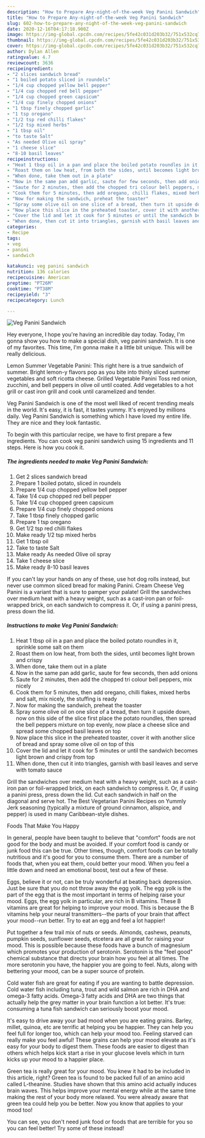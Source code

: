 ```yaml
---
description: "How to Prepare Any-night-of-the-week Veg Panini Sandwich"
title: "How to Prepare Any-night-of-the-week Veg Panini Sandwich"
slug: 602-how-to-prepare-any-night-of-the-week-veg-panini-sandwich
date: 2020-12-16T04:17:18.900Z
image: https://img-global.cpcdn.com/recipes/5fe42c031d203b32/751x532cq70/veg-panini-sandwich-recipe-main-photo.jpg
thumbnail: https://img-global.cpcdn.com/recipes/5fe42c031d203b32/751x532cq70/veg-panini-sandwich-recipe-main-photo.jpg
cover: https://img-global.cpcdn.com/recipes/5fe42c031d203b32/751x532cq70/veg-panini-sandwich-recipe-main-photo.jpg
author: Dylan Allen
ratingvalue: 4.7
reviewcount: 3636
recipeingredient:
- "2 slices sandwich bread"
- "1 boiled potato sliced in roundels"
- "1/4 cup chopped yellow bell pepper"
- "1/4 cup chopped red bell pepper"
- "1/4 cup chopped green capsicum"
- "1/4 cup finely chopped onions"
- "1 tbsp finely chopped garlic"
- "1 tsp oregano"
- "1/2 tsp red chilli flakes"
- "1/2 tsp mixed herbs"
- "1 tbsp oil"
- "to taste Salt"
- "As needed Olive oil spray"
- "1 cheese slice"
- "8-10 basil leaves"
recipeinstructions:
- "Heat 1 tbsp oil in a pan and place the boiled potato roundles in it, sprinkle some salt on them"
- "Roast them on low heat, from both the sides, until becomes light brown and crispy"
- "When done, take them out in a plate"
- "Now in the same pan add garlic, saute for few seconds, then add onions"
- "Saute for 2 minutes, then add the chopped tri colour bell peppers, mix nicely"
- "Cook them for 5 minutes, then add oregano, chilli flakes, mixed herbs and salt, mix nicely, the stuffing is ready"
- "Now for making the sandwich, preheat the toaster"
- "Spray some olive oil on one slice of a bread, then turn it upside down, now on this side of the slice first place the potato roundles, then spread the bell peppers mixture on top evenly, now place a cheese slice and spread some chopped basil leaves on top"
- "Now place this slice in the preheated toaster, cover it with another slice of bread and spray some olive oil on top of this"
- "Cover the lid and let it cook for 5 minutes or until the sandwich becomes light brown and crispy from top"
- "When done, then cut it into triangles, garnish with basil leaves and serve with tomato sauce"
categories:
- Recipe
tags:
- veg
- panini
- sandwich

katakunci: veg panini sandwich 
nutrition: 136 calories
recipecuisine: American
preptime: "PT26M"
cooktime: "PT38M"
recipeyield: "3"
recipecategory: Lunch

---
```



![Veg Panini Sandwich](https://img-global.cpcdn.com/recipes/5fe42c031d203b32/751x532cq70/veg-panini-sandwich-recipe-main-photo.jpg)

Hey everyone, I hope you're having an incredible day today. Today, I'm gonna show you how to make a special dish, veg panini sandwich. It is one of my favorites. This time, I'm gonna make it a little bit unique. This will be really delicious.

Lemon Summer Vegetable Panini: This right here is a true sandwich of summer. Bright lemon-y flavors pop as you bite into thinly sliced summer vegetables and soft ricotta cheese. Grilled Vegetable Panini Toss red onion, zucchini, and bell peppers in olive oil until coated. Add vegetables to a hot grill or cast iron grill and cook until caramelized and tender.

Veg Panini Sandwich is one of the most well liked of recent trending meals in the world. It's easy, it is fast, it tastes yummy. It's enjoyed by millions daily. Veg Panini Sandwich is something which I have loved my entire life. They are nice and they look fantastic.


To begin with this particular recipe, we have to first prepare a few ingredients. You can cook veg panini sandwich using 15 ingredients and 11 steps. Here is how you cook it.

<!--inarticleads1-->

##### The ingredients needed to make Veg Panini Sandwich:

1. Get 2 slices sandwich bread
1. Prepare 1 boiled potato, sliced in roundels
1. Prepare 1/4 cup chopped yellow bell pepper
1. Take 1/4 cup chopped red bell pepper
1. Take 1/4 cup chopped green capsicum
1. Prepare 1/4 cup finely chopped onions
1. Take 1 tbsp finely chopped garlic
1. Prepare 1 tsp oregano
1. Get 1/2 tsp red chilli flakes
1. Make ready 1/2 tsp mixed herbs
1. Get 1 tbsp oil
1. Take to taste Salt
1. Make ready As needed Olive oil spray
1. Take 1 cheese slice
1. Make ready 8-10 basil leaves


If you can&#39;t lay your hands on any of these, use hot dog rolls instead, but never use common sliced bread for making Panini. Cream Cheese Veg Panini is a variant that is sure to pamper your palate! Grill the sandwiches over medium heat with a heavy weight, such as a cast-iron pan or foil-wrapped brick, on each sandwich to compress it. Or, if using a panini press, press down the lid. 

<!--inarticleads2-->

##### Instructions to make Veg Panini Sandwich:

1. Heat 1 tbsp oil in a pan and place the boiled potato roundles in it, sprinkle some salt on them
1. Roast them on low heat, from both the sides, until becomes light brown and crispy
1. When done, take them out in a plate
1. Now in the same pan add garlic, saute for few seconds, then add onions
1. Saute for 2 minutes, then add the chopped tri colour bell peppers, mix nicely
1. Cook them for 5 minutes, then add oregano, chilli flakes, mixed herbs and salt, mix nicely, the stuffing is ready
1. Now for making the sandwich, preheat the toaster
1. Spray some olive oil on one slice of a bread, then turn it upside down, now on this side of the slice first place the potato roundles, then spread the bell peppers mixture on top evenly, now place a cheese slice and spread some chopped basil leaves on top
1. Now place this slice in the preheated toaster, cover it with another slice of bread and spray some olive oil on top of this
1. Cover the lid and let it cook for 5 minutes or until the sandwich becomes light brown and crispy from top
1. When done, then cut it into triangles, garnish with basil leaves and serve with tomato sauce


Grill the sandwiches over medium heat with a heavy weight, such as a cast-iron pan or foil-wrapped brick, on each sandwich to compress it. Or, if using a panini press, press down the lid. Cut each sandwich in half on the diagonal and serve hot. The Best Vegetarian Panini Recipes on Yummly Jerk seasoning (typically a mixture of ground cinnamon, allspice, and pepper) is used in many Caribbean-style dishes. 

Foods That Make You Happy


In general, people have been taught to believe that "comfort" foods are not good for the body and must be avoided. If your comfort food is candy or junk food this can be true. Other times, though, comfort foods can be totally nutritious and it's good for you to consume them. There are a number of foods that, when you eat them, could better your mood. When you feel a little down and need an emotional boost, test out a few of these.

Eggs, believe it or not, can be truly wonderful at beating back depression. Just be sure that you do not throw away the egg yolk. The egg yolk is the part of the egg that is the most important in terms of helping raise your mood. Eggs, the egg yolk in particular, are rich in B vitamins. These B vitamins are great for helping to improve your mood. This is because the B vitamins help your neural transmitters--the parts of your brain that affect your mood--run better. Try to eat an egg and feel a lot happier!

Put together a few trail mix of nuts or seeds. Almonds, cashews, peanuts, pumpkin seeds, sunflower seeds, etcetera are all great for raising your mood. This is possible because these foods have a bunch of magnesium which promotes your production of serotonin. Serotonin is the "feel good" chemical substance that directs your brain how you feel at all times. The more serotonin you have, the happier you are going to feel. Nuts, along with bettering your mood, can be a super source of protein.

Cold water fish are great for eating if you are wanting to battle depression. Cold water fish including tuna, trout and wild salmon are rich in DHA and omega-3 fatty acids. Omega-3 fatty acids and DHA are two things that actually help the grey matter in your brain function a lot better. It's true: consuming a tuna fish sandwich can seriously boost your mood. 

It's easy to drive away your bad mood when you are eating grains. Barley, millet, quinoa, etc are terrific at helping you be happier. They can help you feel full for longer too, which can help your mood too. Feeling starved can really make you feel awful! These grains can help your mood elevate as it's easy for your body to digest them. These foods are easier to digest than others which helps kick start a rise in your glucose levels which in turn kicks up your mood to a happier place.

Green tea is really great for your mood. You knew it had to be included in this article, right? Green tea is found to be packed full of an amino acid called L-theanine. Studies have shown that this amino acid actually induces brain waves. This helps improve your mental energy while at the same time making the rest of your body more relaxed. You were already aware that green tea could help you be better. Now you know that applies to your mood too!

You can see, you don't need junk food or foods that are terrible for you so you can feel better! Try some of these instead!

